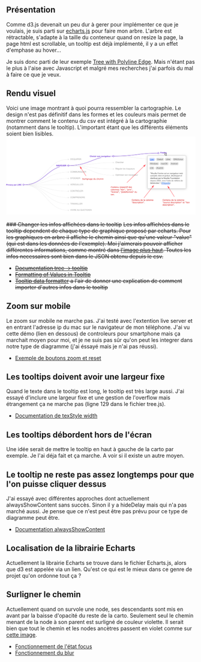 ## Présentation
Comme d3.js devenait un peu dur à gerer pour implémenter ce que je voulais, je suis parti sur [echarts.js](https://echarts.apache.org/) pour faire mon arbre. L'arbre est rétractable, s'adapte à la taille du conteneur quand on resize la page, la page html est scrollable, un tooltip est déjà implémenté, il y a un effet d'emphase au hover...

Je suis donc parti de leur exemple [Tree with Polyline Edge](https://echarts.apache.org/examples/en/index.html#chart-type-tree). Mais n'étant pas le plus à l'aise avec Javascript et malgré mes recherches j'ai parfois du mal à faire ce que je veux.

## Rendu visuel
Voici une image montrant à quoi pourra ressembler la cartographie. Le design n'est pas définitif dans les formes et les couleurs mais permet de montrer comment le contenu du csv est intégré à la cartographie (notamment dans le tooltip). L'important étant que les différents éléments soient bien lisibles.
![image de l'interface de la cartographie, avec des flèches explicatives](images/mockup.png "Mockup visuel de la cartographie")

~~### Changer les infos affichées dans le tooltip~~
~~Les infos affichées dans le tooltip dependent de chaque type de graphique proposé par echarts. Pour les graphiques en arbre il affiche le chemin ainsi que qu'une valeur "value" (qui est dans les données de l'exemple). Moi j'aimerais pouvoir afficher différentes informations, comme montré dans [l'image plus haut](#rendu-visuel). Toutes les infos necessaires sont bien dans le JSON obtenu depuis le csv.~~
- ~~[Documentation tree -> tooltip](https://echarts.apache.org/en/option.html#series-tree.tooltip)~~
- ~~[Formatting of Values in Tooltip](https://echarts.apache.org/handbook/en/basics/release-note/5-3-0/#formatting-of-values-in-tooltip)~~
- ~~[Tooltip data formatter](https://echarts.apache.org/en/option.html#series-tree.data.tooltip.formatter) a l'air de donner une explication de comment importer d'autres infos dans le tooltip~~

## Zoom sur mobile
Le zoom sur mobile ne marche pas. J'ai testé avec l'extention live server et en entrant l'adresse ip du mac sur le navigateur de mon téléphone. J'ai vu cette démo (lien en dessous) de controleurs pour smartphone mais ça marchait moyen pour moi, et je ne suis pas sûr qu'on peut les integrer dans notre type de diagramme (j'ai éssayé mais je n'ai pas réussi).
- [Exemple  de boutons zoom et reset]()

## Les tooltips doivent avoir une largeur fixe
Quand le texte dans le tooltip est long, le tooltip est très large aussi. J'ai essayé d'inclure une largeur fixe et une gestion de l'overflow mais étrangement ça ne marche pas (ligne 129 dans le fichier tree.js).
- [Documentation de texStyle width](https://echarts.apache.org/en/option.html#series-tree.tooltip.textStyle.width)

## Les tooltips débordent hors de l'écran
Une idée serait de mettre le tooltip en haut à gauche de la carto par exemple. Je l'ai déja fait et ça marche. A voir si il existe un autre moyen.

## Le tooltip ne reste pas assez longtemps pour que l'on puisse cliquer dessus
J'ai essayé avec différentes approches dont actuellement alwaysShowContent sans succès. Sinon il y a hideDelay mais qui n'a pas marché aussi. Je pense que ce n'est peut être pas prévu pour ce type de diagramme peut être.
- [Documentation alwaysShowContent](https://echarts.apache.org/en/option.html#tooltip.alwaysShowContent)

## Localisation de la librairie Echarts
Actuellement la librairie Echarts se trouve dans le fichier Echarts.js, alors que d3 est appelée via un lien. Qu'est ce qui est le mieux dans ce genre de projet qu'on ordonne tout ça ?

## Surligner le chemin
Actuellement quand on survole une node, ses descendants sont mis en avant par la baisse d'opacité du reste de la carto. Seulement seul le chemin menant de la node à son parent est surligné de couleur violette. Il serait bien que tout le chemin et les nodes ancètres passent en violet comme sur [cette image](#rendu-visuel).
- [Fonctionnement de l'état focus](https://echarts.apache.org/en/option.html#series-tree.emphasis.focus)
- [Fonctionnement du blur](https://echarts.apache.org/en/option.html#series-tree.blur)


